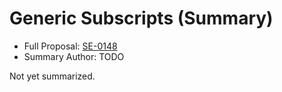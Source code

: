 # Generic Subscripts (Summary)

* Full Proposal: [SE-0148](https://github.com/apple/swift-evolution/blob/main/proposals/0148-generic-subscripts.md)
* Summary Author: TODO

Not yet summarized.
